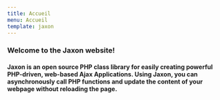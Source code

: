```yaml
---
title: Accueil
menu: Accueil
template: jaxon
---
```


### Welcome to the Jaxon website!
#### Jaxon is an open source PHP class library for easily creating powerful PHP-driven, web-based Ajax Applications. Using Jaxon, you can asynchronously call PHP functions and update the content of your webpage without reloading the page.
